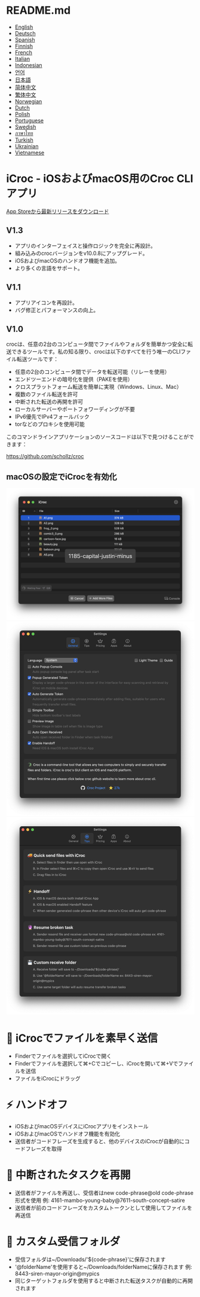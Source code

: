# README.md
- [English](README.md)
- [Deutsch](README.de.md)
- [Spanish](README.es.md)
- [Finnish](README.fi.md)
- [French](README.fr.md)
- [Italian](README.it.md)
- [Indonesian](README.id.md)
- [언어](README.ko.md)
- [日本語](README.ja.md)
- [简体中文](README.zh_cn.md)
- [繁体中文](README.zh_tw.md)
- [Norwegian](README.nb.md)
- [Dutch](README.nl.md)
- [Polish](README.pl.md)
- [Portuguese](README.pt.md)
- [Swedish](README.sv.md)
- [ภาษาไทย](README.th.md)
- [Turkish](README.tr.md)
- [Ukrainian](README.uk.md)
- [Vietnamese](README.vi.md)

# iCroc - iOSおよびmacOS用のCroc CLIアプリ

[App Storeから最新リリースをダウンロード](https://apps.apple.com/us/app/id6444355962)

V1.3
---
- アプリのインターフェイスと操作ロジックを完全に再設計。
- 組み込みのcrocバージョンをv10.0.8にアップグレード。
- iOSおよびmacOSのハンドオフ機能を追加。
- より多くの言語をサポート。

V1.1
---
- アプリアイコンを再設計。
- バグ修正とパフォーマンスの向上。

V1.0
---
crocは、任意の2台のコンピュータ間でファイルやフォルダを簡単かつ安全に転送できるツールです。私の知る限り、crocは以下のすべてを行う唯一のCLIファイル転送ツールです：

- 任意の2台のコンピュータ間でデータを転送可能（リレーを使用）
- エンドツーエンドの暗号化を提供（PAKEを使用）
- クロスプラットフォーム転送を簡単に実現（Windows、Linux、Mac）
- 複数のファイル転送を許可
- 中断された転送の再開を許可
- ローカルサーバーやポートフォワーディングが不要
- IPv6優先でIPv4フォールバック
- torなどのプロキシを使用可能

このコマンドラインアプリケーションのソースコードは以下で見つけることができます：

https://github.com/schollz/croc

## macOSの設定でiCrocを有効化
![macOS-iCroc-1](images/macos1.png)
![macOS-iCroc-2](images/macos2.png)
![macOS-iCroc-3](images/macos3.png)

# 🚚 iCrocでファイルを素早く送信
- Finderでファイルを選択してiCrocで開く
- Finderでファイルを選択して⌘+Cでコピーし、iCrocを開いて⌘+Vでファイルを送信
- ファイルをiCrocにドラッグ

# ⚡ ハンドオフ
- iOSおよびmacOSデバイスにiCrocアプリをインストール
- iOSおよびmacOSでハンドオフ機能を有効化
- 送信者がコードフレーズを生成すると、他のデバイスのiCrocが自動的にコードフレーズを取得

# 🔮 中断されたタスクを再開
- 送信者がファイルを再送し、受信者はnew code-phrase@old code-phrase形式を使用 例: 4161-mambo-young-baby@7611-south-concept-satire
- 送信者が前のコードフレーズをカスタムトークンとして使用してファイルを再送信

# 💾 カスタム受信フォルダ
- 受信フォルダは~/Downloads/'${code-phrase}'に保存されます
- '@folderName'を使用すると~/Downloads/folderNameに保存されます 例: 8443-siren-mayor-origin@mypics
- 同じターゲットフォルダを使用すると中断された転送タスクが自動的に再開されます